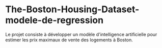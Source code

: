 # The-Boston-Housing-Dataset-modele-de-regression
Le projet consiste à développer un modèle d'intelligence artificielle pour estimer les prix maximaux de vente des logements à Boston. 
